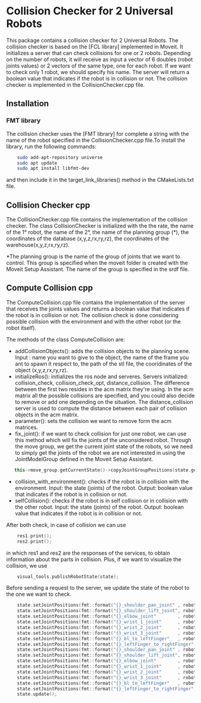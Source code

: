 # Collision Checker for 2 Universal Robots
This package contains a collision checker for 2 Universal Robots. The collision checker is based on the [FCL library] implemented in Moveit. It initializes a server that can check collisions for one or 2 robots. Depending on the number of robots, it will receive as input a vector of 6 doubles (robot joints values) or 2 vectors of the same type, one for each robot. If we want to check only 1 robot, we should specify his name. The server will return a boolean value that indicates if the robot is in collision or not. The collision checker is implemented in the CollisionChecker.cpp file.

## Installation
### FMT library
The collision checker uses the [FMT library] for complete a string with the name of the robot specified in the CollisionChecker.cpp file.To install the library, run the following commands:
```sh
    sudo add-apt-repository universe
    sudo apt update
    sudo apt install libfmt-dev
```
and then include it in the target_link_libraries() method in the CMakeLists.txt file.

## Collision Checker cpp
The CollisionChecker.cpp file contains the implementation of the collision checker. The class CollisionChecker is initialized with the the rate, the name of the 1° robot, the name of the 2°, the name of the planning group (*), the coordinates of the database (x,y,z,rx,ry,rz), the coordinates of the warehouse(x,y,z,rx,ry,rz).

*The planning group is the name of the group of joints that we want to control. This group is specified when the moveit folder is created with the Moveit Setup Assistant. The name of the group is specified in the srdf file. 

## Compute Collision cpp
The ComputeCollision.cpp file contains the implementation of the server that receives the joints values and returns a boolean value that indicates if the robot is in collision or not. 
The collision check is done considering possible collision with the environment and with the other robot (or the robot itself). 

The methods of the class ComputeCollision are:
 - addCollisionObjects(): adds the collision objects to the planning scene. Input : name you want to give to the object, the name of the frame you ant to spawn it respect to, the path of the stl file, the cooridinates of the object (x,y,z,rx,ry,rz).
 - initializeRos(): initializes the ros node and serveres. Servers initialized: collision_check, collision_check_opt, distance_collision. The difference between the first two resides in the acm matrix they're using. In the acm matrix all the possible collisions are specified, and you could also decide to remove or add one depending on the situation. The distance_collision server is used to compute the distance between each pair of collision objects in the acm matrix. 
 - parameter(): sets the collision we want to remove form the acm matrices. 
 - fix_joint(): if we want to check collision for just one robot, we can use this method which will fix the joints of the unconsidered robot. Through the move group, we get the current joint state of the robots, so we need to simply get the joints of the robot we are not interested in using the JointModelGroup defined in the Moveit Setup Assistant.
 ```c++
    this->move_group.getCurrentState()->copyJointGroupPositions(state.getJointModelGroup(fmt::format("{}",ur_arm)),this->point_arm.positions);
```
- collision_with_environment(): checks if the robot is in collision with the environment. Input: the state (joints) of the robot. Output: boolean value that indicates if the robot is in collision or not.
- selfCollision(): checks if the robot is in self collision or in collision with the other robot. Input: the state (joints) of the robot. Output: boolean value that indicates if the robot is in collision or not.

After both check, in case of collision we can use 

```c++
    res1.print();
    res2.print();
```

in which res1 and res2 are the responses of the services, to obtain information about the parts in collision. Plus, if we want to visualize the collision, we use

```c++
    visual_tools.publishRobotState(state);
```
Before sending a request to the server, we update the state of the robot to the one we want to check. 


```c++
    state.setJointPositions(fmt::format("{}_shoulder_pan_joint" , robot_1),  &req.joint_config_right[i].data[0]);
    state.setJointPositions(fmt::format("{}_shoulder_lift_joint", robot_1),  &req.joint_config_right[i].data[1]);
    state.setJointPositions(fmt::format("{}_elbow_joint"        , robot_1),  &req.joint_config_right[i].data[2]);
    state.setJointPositions(fmt::format("{}_wrist_1_joint"      , robot_1),  &req.joint_config_right[i].data[3]);
    state.setJointPositions(fmt::format("{}_wrist_2_joint"      , robot_1),  &req.joint_config_right[i].data[4]);
    state.setJointPositions(fmt::format("{}_wrist_3_joint"      , robot_1),  &req.joint_config_right[i].data[5]);
    state.setJointPositions(fmt::format("{}_bl_to_leftFinger"   , robot_1),  &req.gripper_config[0]);   
    state.setJointPositions(fmt::format("{}_leftFinger_to_rightFinger", robot_1), &req.gripper_config[1]);   
    state.setJointPositions(fmt::format("{}_shoulder_pan_joint" , robot_2), &req.joint_config_left[i].data[0]);
    state.setJointPositions(fmt::format("{}_shoulder_lift_joint", robot_2), &req.joint_config_left[i].data[1]);
    state.setJointPositions(fmt::format("{}_elbow_joint"        , robot_2), &req.joint_config_left[i].data[2]);
    state.setJointPositions(fmt::format("{}_wrist_1_joint"      , robot_2), &req.joint_config_left[i].data[3]);
    state.setJointPositions(fmt::format("{}_wrist_2_joint"      , robot_2), &req.joint_config_left[i].data[4]);
    state.setJointPositions(fmt::format("{}_wrist_3_joint"      , robot_2), &req.joint_config_left[i].data[5]);
    state.setJointPositions(fmt::format("{}_bl_to_leftFinger"   , robot_2), &req.gripper_config[0]);   
    state.setJointPositions(fmt::format("{}_leftFinger_to_rightFinger", robot_2), &req.gripper_config[1]);      
    state.update();
```
